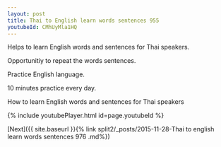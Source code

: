 ```yaml
---
layout: post
title: Thai to English learn words sentences 955 
youtubeId: CMhUyMla1HQ
---
```

 
 
Helps to learn English words and sentences for Thai speakers.

Opportunitiy to repeat the words sentences. 

Practice English language. 
 
10 minutes practice every day. 
 
How to learn English words and sentences for Thai speakers 
 
{% include youtubePlayer.html id=page.youtubeId %}
 
 
[Next]({{ site.baseurl }}{% link  split2/_posts/2015-11-28-Thai to english learn words sentences 976 .md%})
 
